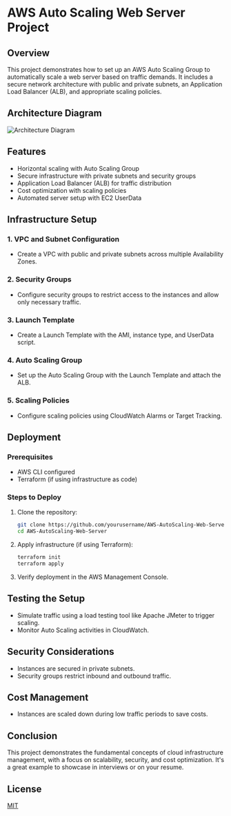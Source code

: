 # AWS Auto Scaling Web Server Project

## Overview
This project demonstrates how to set up an AWS Auto Scaling Group to automatically scale a web server based on traffic demands. It includes a secure network architecture with public and private subnets, an Application Load Balancer (ALB), and appropriate scaling policies.

## Architecture Diagram
![Architecture Diagram](diagrams/architecture-diagram.png)

## Features
- Horizontal scaling with Auto Scaling Group
- Secure infrastructure with private subnets and security groups
- Application Load Balancer (ALB) for traffic distribution
- Cost optimization with scaling policies
- Automated server setup with EC2 UserData

## Infrastructure Setup

### 1. VPC and Subnet Configuration
- Create a VPC with public and private subnets across multiple Availability Zones.

### 2. Security Groups
- Configure security groups to restrict access to the instances and allow only necessary traffic.

### 3. Launch Template
- Create a Launch Template with the AMI, instance type, and UserData script.

### 4. Auto Scaling Group
- Set up the Auto Scaling Group with the Launch Template and attach the ALB.

### 5. Scaling Policies
- Configure scaling policies using CloudWatch Alarms or Target Tracking.

## Deployment

### Prerequisites
- AWS CLI configured
- Terraform (if using infrastructure as code)

### Steps to Deploy
1. Clone the repository:
    ```bash
    git clone https://github.com/yourusername/AWS-AutoScaling-Web-Server.git
    cd AWS-AutoScaling-Web-Server
    ```
2. Apply infrastructure (if using Terraform):
    ```bash
    terraform init
    terraform apply
    ```
3. Verify deployment in the AWS Management Console.

## Testing the Setup
- Simulate traffic using a load testing tool like Apache JMeter to trigger scaling.
- Monitor Auto Scaling activities in CloudWatch.

## Security Considerations
- Instances are secured in private subnets.
- Security groups restrict inbound and outbound traffic.

## Cost Management
- Instances are scaled down during low traffic periods to save costs.

## Conclusion
This project demonstrates the fundamental concepts of cloud infrastructure management, with a focus on scalability, security, and cost optimization. It's a great example to showcase in interviews or on your resume.

## License
[MIT](LICENSE)
